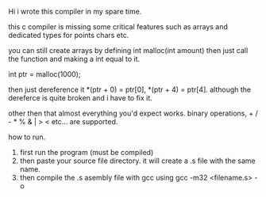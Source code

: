 Hi i wrote this compiler in my spare time. 

this c compiler is missing some critical features such as arrays and dedicated types for points chars etc. 

you can still create arrays by defining int malloc(int amount) then just call the function and making a int equal to it.

int ptr = malloc(1000);

then just dereference it *(ptr + 0) = ptr[0], *(ptr + 4) = ptr[4]. although the dereferce is quite broken and i have to fix it.


other then that almost everything you'd expect works. binary operations, + / - * % & | > < etc... are supported. 


how to run.

1. first run the program (must be compiled) 
2. then paste your source file directory. it will create a .s file with the same name.
3. then compile the .s asembly file with gcc using gcc -m32 <filename.s> -o <your desired output name>
